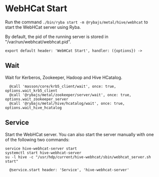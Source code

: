 
# WebHCat Start

Run the command `./bin/ryba start -m @rybajs/metal/hive/webhcat` to start the WebHCat
server using Ryba.

By default, the pid of the running server is stored in
"/var/run/webhcat/webhcat.pid".


    export default header: 'WebHCat Start', handler: ({options}) ->

## Wait

Wait for Kerberos, Zookeeper, Hadoop and Hive HCatalog.

      @call 'masson/core/krb5_client/wait', once: true, options.wait_krb5_client
      @call '@rybajs/metal/zookeeper/server/wait', once: true, options.wait_zookeeper_server
      @call '@rybajs/metal/hive/hcatalog/wait', once: true, options.wait_hive_hcatalog

## Service

Start the WebHCat server. You can also start the server manually with one of the
following two commands:

```
service hive-webhcat-server start
systemctl start hive-webhcat-server
su -l hive -c "/usr/hdp/current/hive-webhcat/sbin/webhcat_server.sh start"
```

      @service.start header: 'Service', 'hive-webhcat-server'
